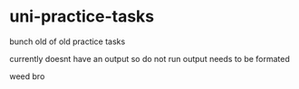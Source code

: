 # uni-practice-tasks
bunch old of old practice tasks

currently doesnt have an output so do not run 
output needs to be formated

weed bro
